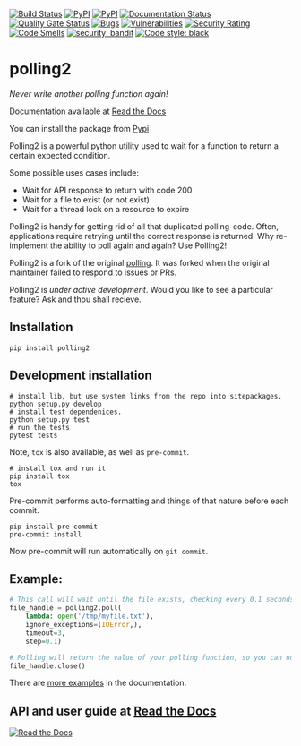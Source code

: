 [![Build Status](https://travis-ci.com/ddmee/polling2.svg?branch=master)](https://travis-ci.org/ddmee/polling2)
[![PyPI](https://img.shields.io/pypi/dm/polling2.svg)]()
[![PyPI](https://img.shields.io/pypi/v/polling2.svg)]()
[![Documentation Status](https://readthedocs.org/projects/polling2/badge/?version=latest)](https://polling2.readthedocs.io/en/latest/?badge=latest)
[![Quality Gate Status](https://sonarcloud.io/api/project_badges/measure?project=ddmee_polling2&metric=alert_status)](https://sonarcloud.io/summary/new_code?id=ddmee_polling2)
[![Bugs](https://sonarcloud.io/api/project_badges/measure?project=ddmee_polling2&metric=bugs)](https://sonarcloud.io/summary/new_code?id=ddmee_polling2)
[![Vulnerabilities](https://sonarcloud.io/api/project_badges/measure?project=ddmee_polling2&metric=vulnerabilities)](https://sonarcloud.io/summary/new_code?id=ddmee_polling2)
[![Security Rating](https://sonarcloud.io/api/project_badges/measure?project=ddmee_polling2&metric=security_rating)](https://sonarcloud.io/summary/new_code?id=ddmee_polling2)
[![Code Smells](https://sonarcloud.io/api/project_badges/measure?project=ddmee_polling2&metric=code_smells)](https://sonarcloud.io/summary/new_code?id=ddmee_polling2)
[![security: bandit](https://img.shields.io/badge/security-bandit-yellow.svg)](https://github.com/PyCQA/bandit)
[![Code style: black](https://img.shields.io/badge/code%20style-black-000000.svg)](https://github.com/psf/black)

# polling2

_Never write another polling function again!_

Documentation available at [Read the Docs](https://polling2.readthedocs.io)

You can install the package from [Pypi](https://pypi.org/project/polling2/)

Polling2 is a powerful python utility used to wait for a function to return a certain expected condition.

Some possible uses cases include:

- Wait for API response to return with code 200
- Wait for a file to exist (or not exist)
- Wait for a thread lock on a resource to expire

Polling2 is handy for getting rid of all that duplicated polling-code. Often, applications require retrying until the correct response is returned. Why re-implement the ability to poll again and again? Use Polling2!

Polling2 is a fork of the original [polling](https://github.com/justiniso/polling). It was forked when the original maintainer failed to respond to issues or PRs.

Polling2 is _under active development_. Would you like to see a particular feature? Ask and thou shall recieve.

## Installation

```shell
pip install polling2
```

## Development installation

```shell
# install lib, but use system links from the repo into sitepackages.
python setup.py develop
# install test dependenices.
python setup.py test
# run the tests
pytest tests
```

Note, `tox` is also available, as well as `pre-commit`.

```shell
# install tox and run it
pip install tox
tox
```

Pre-commit performs auto-formatting and things of that nature before each commit.

```shell
pip install pre-commit
pre-commit install
```

Now pre-commit will run automatically on ``git commit``.

## Example:

```python
# This call will wait until the file exists, checking every 0.1 seconds and stopping after 3 seconds have elapsed
file_handle = polling2.poll(
    lambda: open('/tmp/myfile.txt'),
    ignore_exceptions=(IOError,),
    timeout=3,
    step=0.1)

# Polling will return the value of your polling function, so you can now interact with it
file_handle.close()
```

There are [more examples](https://polling2.readthedocs.io/en/latest/examples) in the documentation.

## API and user guide at [Read the Docs](https://polling2.readthedocs.io)

[![Read the Docs](https://raw.githubusercontent.com/ddmee/polling2/master/ext/read_the_docs.png)](https://polling2.readthedocs.io)
